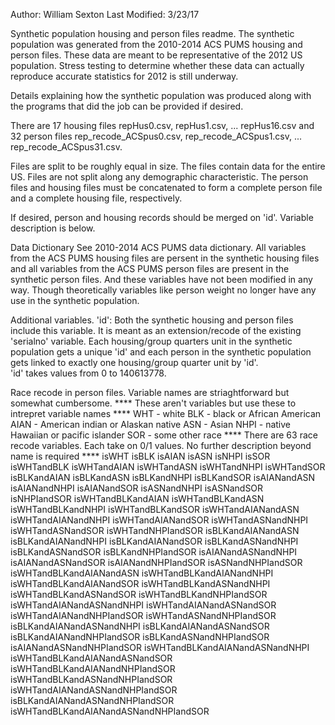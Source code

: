 Author: William Sexton
Last Modified: 3/23/17

Synthetic population housing and person files readme. The synthetic population was generated from the 2010-2014 ACS PUMS housing and person files. These data are meant to be representative of the 2012 US population. Stress testing to determine whether these data can actually reproduce accurate statistics for 2012 is still underway.

Details explaining how the synthetic population was produced along with the programs that did the job can be provided if desired.

There are 17 housing files repHus0.csv, repHus1.csv, ... repHus16.csv and 32 person files rep_recode_ACSpus0.csv, rep_recode_ACSpus1.csv, ... rep_recode_ACSpus31.csv.

Files are split to be roughly equal in size. The files contain data for the entire US. Files are not split along any demographic characteristic. The person files and housing files must be concatenated to form a complete person file and a complete housing file, respectively.

If desired, person and housing records should be merged on 'id'. Variable description is below.

Data Dictionary
See 2010-2014 ACS PUMS data dictionary. All variables from the ACS PUMS housing files are persent in the synthetic housing files and all variables from the ACS PUMS person files are present in the synthetic person files. And these variables have not been modified in any way. Though theoretically variables like person weight no longer have any use in the synthetic population. 

Additional variables.
'id': Both the synthetic housing and person files include this variable. It is meant as an extension/recode of the existing 'serialno' variable.  Each housing/group quarters unit in the synthetic population gets a unique 'id' and each person in the synthetic population gets linked to exactly one housing/group quarter unit by 'id'.  
'id' takes values from 0 to 140613778.

Race recode in person files. Variable names are striaghtforward but somewhat cumbersome.
**** These aren't variables but use these to intrepret variable names ****
WHT - white
BLK - black or African American
AIAN - American indian or Alaskan native
ASN - Asian
NHPI - native Hawaiian or pacific islander
SOR - some other race
**** There are 63 race recode variables. Each take on 0/1 values. No further description beyond name is required ****
isWHT
isBLK
isAIAN
isASN
isNHPI
isSOR
isWHTandBLK
isWHTandAIAN
isWHTandASN
isWHTandNHPI
isWHTandSOR
isBLKandAIAN
isBLKandASN
isBLKandNHPI
isBLKandSOR
isAIANandASN
isAIANandNHPI
isAIANandSOR
isASNandNHPI
isASNandSOR
isNHPIandSOR
isWHTandBLKandAIAN
isWHTandBLKandASN
isWHTandBLKandNHPI
isWHTandBLKandSOR
isWHTandAIANandASN
isWHTandAIANandNHPI
isWHTandAIANandSOR
isWHTandASNandNHPI
isWHTandASNandSOR
isWHTandNHPIandSOR
isBLKandAIANandASN
isBLKandAIANandNHPI
isBLKandAIANandSOR
isBLKandASNandNHPI
isBLKandASNandSOR
isBLKandNHPIandSOR
isAIANandASNandNHPI
isAIANandASNandSOR
isAIANandNHPIandSOR
isASNandNHPIandSOR
isWHTandBLKandAIANandASN
isWHTandBLKandAIANandNHPI
isWHTandBLKandAIANandSOR
isWHTandBLKandASNandNHPI
isWHTandBLKandASNandSOR
isWHTandBLKandNHPIandSOR
isWHTandAIANandASNandNHPI
isWHTandAIANandASNandSOR
isWHTandAIANandNHPIandSOR
isWHTandASNandNHPIandSOR
isBLKandAIANandASNandNHPI
isBLKandAIANandASNandSOR
isBLKandAIANandNHPIandSOR
isBLKandASNandNHPIandSOR
isAIANandASNandNHPIandSOR
isWHTandBLKandAIANandASNandNHPI
isWHTandBLKandAIANandASNandSOR
isWHTandBLKandAIANandNHPIandSOR
isWHTandBLKandASNandNHPIandSOR
isWHTandAIANandASNandNHPIandSOR
isBLKandAIANandASNandNHPIandSOR
isWHTandBLKandAIANandASNandNHPIandSOR

